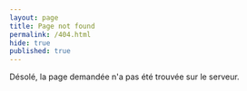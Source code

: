 ```yaml
---
layout: page
title: Page not found
permalink: /404.html
hide: true
published: true
---
```


Désolé, la page demandée n'a pas été trouvée sur le serveur.
